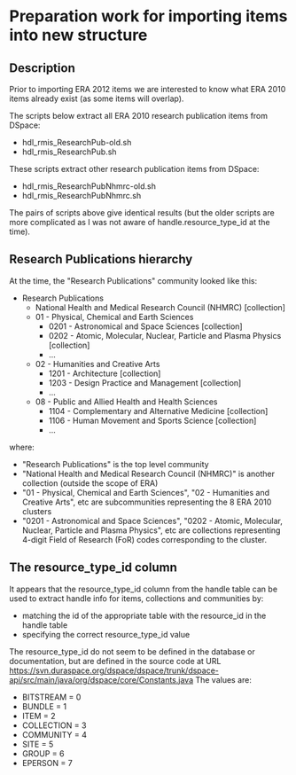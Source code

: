 Preparation work for importing items into new structure
=======================================================

Description
-----------

Prior to importing ERA 2012 items we are interested to know what
ERA 2010 items already exist (as some items will overlap).

The scripts below extract all ERA 2010 research publication items from DSpace:
- hdl_rmis_ResearchPub-old.sh
- hdl_rmis_ResearchPub.sh

These scripts extract other research publication items from DSpace:
- hdl_rmis_ResearchPubNhmrc-old.sh
- hdl_rmis_ResearchPubNhmrc.sh

The pairs of scripts above give identical results (but the older
scripts are more complicated as I was not aware of handle.resource_type_id
at the time).

Research Publications hierarchy
-------------------------------

At the time, the "Research Publications" community looked like this:

- Research Publications
  * National Health and Medical Research Council (NHMRC) [collection]
  * 01 - Physical, Chemical and Earth Sciences
    - 0201 - Astronomical and Space Sciences [collection]
    - 0202 - Atomic, Molecular, Nuclear, Particle and Plasma Physics [collection]
    - ...
  * 02 - Humanities and Creative Arts
    - 1201 - Architecture [collection]
    - 1203 - Design Practice and Management [collection]
    - ...
  * 08 - Public and Allied Health and Health Sciences
    - 1104 - Complementary and Alternative Medicine [collection]
    - 1106 - Human Movement and Sports Science [collection]
    - ...

where:
- "Research Publications" is the top level community
- "National Health and Medical Research Council (NHMRC)" is another
  collection (outside the scope of ERA)
- "01 - Physical, Chemical and Earth Sciences", "02 - Humanities and
  Creative Arts", etc are subcommunities representing the 8 ERA 2010 clusters
- "0201 - Astronomical and Space Sciences", "0202 - Atomic, Molecular,
  Nuclear, Particle and Plasma Physics", etc are collections representing
  4-digit Field of Research (FoR) codes corresponding to the cluster.

The resource_type_id column
---------------------------
It appears that the resource_type_id column from the handle table can be
used to extract handle info for items, collections and communities by:
- matching the id of the appropriate table with the resource_id in the handle table
- specifying the correct resource_type_id value

The resource_type_id do not seem to be defined in the database or documentation,
but are defined in the source code at URL
https://svn.duraspace.org/dspace/dspace/trunk/dspace-api/src/main/java/org/dspace/core/Constants.java
The values are:
- BITSTREAM = 0
- BUNDLE = 1
- ITEM = 2
- COLLECTION = 3
- COMMUNITY = 4
- SITE = 5
- GROUP = 6
- EPERSON = 7


